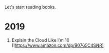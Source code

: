 Let's start reading books.

# 2019
1. Explain the Cloud Like I'm 10 [!https://www.amazon.com/dp/B0765C4SNR]
